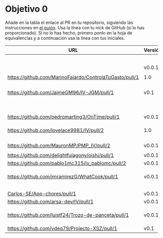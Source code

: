 # Objetivo 0

Añade en la tabla el enlace al PR en *tu* repositorio, siguiendo las
instrucciones en [el guión](https://jj.github.io/IV/proyectos/objetivo-0). Usa
la línea con tu nick de GitHub (si lo has proporcionado). Si no lo has hecho,
primero ponlo en la hoja de equivalencias y a continuación usa la línea con tus
iniciales.

| URL                                        | Versión | Alcanzado |
|--------------------------------------------|---------|-----------|
| <!-- Enlace de aacosa34 --> | | |
| <!-- Enlace de ArturoAcf --> | | |
| <!-- Enlace de PacoCP5 --> | | |
| <!-- Enlace de C C S --> | | |
| <!-- Enlace de C V C --> | | |
|  | v0.0.1 | |
| <!-- Enlace de MarinoFajardo --> | | |
| https://github.com/MarinoFajardo/ControlaTuGasto/pull/1 | 1.0 |  |
| <!-- Enlace de F V J A --> | | |
| <!-- Enlace de pabloFernandezRR --> | | |
| <!-- Enlace de F J --> | | |
| <!-- Enlace de F A D --> | | |
| https://github.com/JaimeGM96/IV-JGM/pull/1 | v0.1 | ✓ |
| <!-- Enlace de fjgallardo00 --> | | |
| <!-- Enlace de alvarogaro --> | | |
| <!-- Enlace de Juanmihdz --> | | |
| <!-- Enlace de martahuetem --> | | |
| <!-- Enlace de manujurado1 --> | | |
| <!-- Enlace de JoseCarlosJC --> | | |
| <!-- Enlace de adrianlc3 --> | | |
| <!-- Enlace de M A J J --> | | |
| <!-- Enlace de Gundisalvus2 --> | | |
| https://github.com/pedromarting3/OnTime/pull/1 | v0.0.1 | |
| <!-- Enlace de Davidmd00 --> | | |
| <!-- Enlace de M S A --> | | |
| <!-- Enlace de LuisMart7 --> | | |
| https://github.com/lovelace9981/IV/pull/2 | 1.0 |  |
| <!-- Enlace de M S P D --> | | |
| <!-- Enlace de dmonjasm --> | | |
| <!-- Enlace de santim15 --> | | |
| <!-- Enlace de M P I --> | | |
| https://github.com/MauronMP/PMP_IV/pull/2 | v0.0.1 | |
| <!-- Enlace de amogue73 --> | | |
| https://github.com/delightfulagony/oishi/pull/1 | v0.0.1 | ✓ |
| https://github.com/pablo1mc315/iv_pablomc/pull/2 | v0.0.1 | |
| <!-- Enlace de P J A J --> | | |
| <!-- Enlace de ottoeprz --> | | |
| <!-- Enlace de danielsp13 --> | | |
| https://github.com/jmramirezG/WhatCook/pull/1 | v0.0.1 | |
| <!-- Enlace de R B C --> | | |
| <!-- Enlace de chowfie --> | | |
| <!-- Enlace de CharlsMars --> | | |
| <!-- Enlace de fjromeero --> | | |
| <!-- Enlace de R M M --> | | |
| [Carlos-SE/App-chores/pull/1](https://github.com/Carlos-SE/App-chores/pull/1) | v0.0.1 | |
| https://github.com/arsa-dev/IV/pull/1 | v0.0.1 | ✓ |
| <!-- Enlace de OchoTumbao --> | | |
| <!-- Enlace de RafaelT00 --> | | |
| <!-- Enlace de ignaciotitos --> | | |
| https://github.com/luistf24/Trozo-de-panceta/pull/1 | v0.0.1 | |
| <!-- Enlace de mahotoca00 --> | | |
| <!-- Enlace de joseantonio2001 --> | | |
| <!-- Enlace de mariavallejo20 --> | | |
| https://github.com/vdeq79/Projecto-XSZ/pull/1 | v0.1 | |

